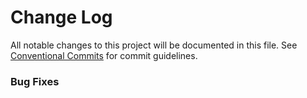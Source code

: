 # Change Log

All notable changes to this project will be documented in this file.
See [Conventional Commits](https://conventionalcommits.org) for commit guidelines.

### Bug Fixes

